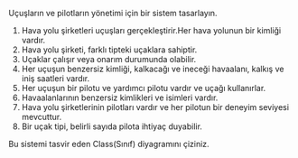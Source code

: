 Uçuşların ve pilotların yönetimi için bir sistem tasarlayın.

1) Hava yolu şirketleri uçuşları gerçekleştirir.Her hava yolunun bir kimliği vardır. 
2) Hava yolu şirketi, farklı tipteki uçaklara sahiptir. 
3) Uçaklar çalışır veya onarım durumunda olabilir. 
4) Her uçuşun benzersiz kimliği, kalkacağı ve ineceği havaalanı, kalkış ve iniş saatleri vardır. 
5) Her uçuşun bir pilotu ve yardımcı pilotu vardır ve uçağı kullanırlar. 
6) Havaalanlarının benzersiz kimlikleri ve isimleri vardır. 
7) Hava yolu şirketlerinin pilotları vardır ve her pilotun bir deneyim seviyesi mevcuttur. 
8) Bir uçak tipi, belirli sayıda pilota ihtiyaç duyabilir.

Bu sistemi tasvir eden Class(Sınıf) diyagramını çiziniz.